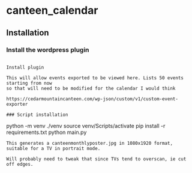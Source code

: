 # canteen_calendar



## Installation

### Install the wordpress plugin
``` zip custom-event-exporter.php

Install plugin

This will allow events exported to be viewed here. Lists 50 events starting from now
so that will need to be modified for the calendar I would think

https://cedarmountaincanteen.com/wp-json/custom/v1/custom-event-exporter

### Script installation
```
python -m venv ./venv
source venv/Scripts/activate
pip install -r requirements.txt
python main.py
```
This generates a canteenmonthlyposter.jpg in 1080x1920 format, suitable for a TV in portrait mode.

Will probably need to tweak that since TVs tend to overscan, ie cut off edges.